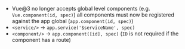 * Vue@3 no longer accepts global level components (e.g. `Vue.component(id, spec)`) all components must now be registered against the app global (`app.component(id, spec)`)
* `<service/>` -> `app.service('$serviceName', spec)`
* `<component/>` -> `app.component([id], spec)` (`ID` is not required if the component has a route)
